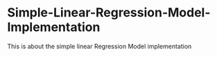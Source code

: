 # Simple-Linear-Regression-Model-Implementation
This is about the simple linear Regression Model implementation 
